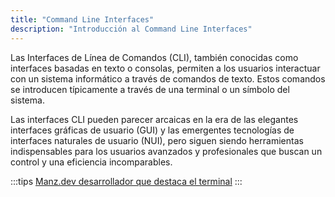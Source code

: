 ```yaml
---
title: "Command Line Interfaces"
description: "Introducción al Command Line Interfaces"
---
```


Las Interfaces de Línea de Comandos (CLI), también conocidas como interfaces basadas en texto o consolas, permiten a los usuarios interactuar con un sistema informático a través de comandos de texto. Estos comandos se introducen típicamente a través de una terminal o un símbolo del sistema.

Las interfaces CLI pueden parecer arcaicas en la era de las elegantes interfaces gráficas de usuario (GUI) y las emergentes tecnologías de interfaces naturales de usuario (NUI), pero siguen siendo herramientas indispensables para los usuarios avanzados y profesionales que buscan un control y una eficiencia incomparables.

:::tips
[Manz.dev desarrollador que destaca el terminal](https://manz.dev)
:::